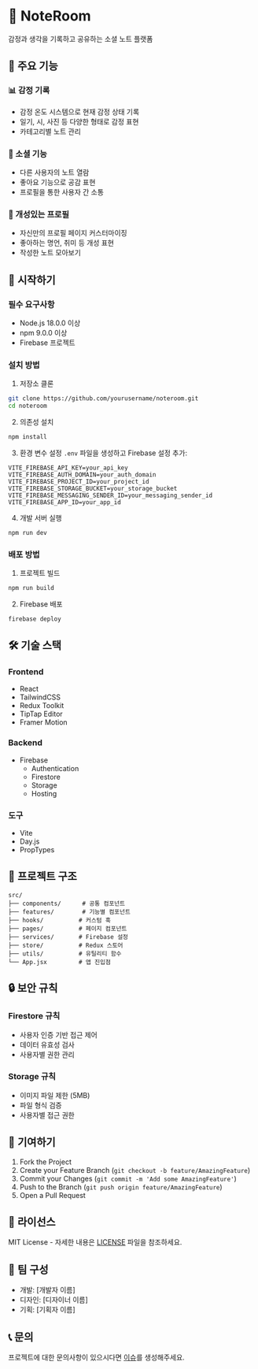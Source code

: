 # 📝 NoteRoom

감정과 생각을 기록하고 공유하는 소셜 노트 플랫폼

## 🌟 주요 기능

### 📊 감정 기록
- 감정 온도 시스템으로 현재 감정 상태 기록
- 일기, 시, 사진 등 다양한 형태로 감정 표현
- 카테고리별 노트 관리

### 🤝 소셜 기능
- 다른 사용자의 노트 열람
- 좋아요 기능으로 공감 표현
- 프로필을 통한 사용자 간 소통

### 🎨 개성있는 프로필
- 자신만의 프로필 페이지 커스터마이징
- 좋아하는 명언, 취미 등 개성 표현
- 작성한 노트 모아보기

## 🚀 시작하기

### 필수 요구사항
- Node.js 18.0.0 이상
- npm 9.0.0 이상
- Firebase 프로젝트

### 설치 방법

1. 저장소 클론
```bash
git clone https://github.com/yourusername/noteroom.git
cd noteroom
```

2. 의존성 설치
```bash
npm install
```

3. 환경 변수 설정
`.env` 파일을 생성하고 Firebase 설정 추가:
```env
VITE_FIREBASE_API_KEY=your_api_key
VITE_FIREBASE_AUTH_DOMAIN=your_auth_domain
VITE_FIREBASE_PROJECT_ID=your_project_id
VITE_FIREBASE_STORAGE_BUCKET=your_storage_bucket
VITE_FIREBASE_MESSAGING_SENDER_ID=your_messaging_sender_id
VITE_FIREBASE_APP_ID=your_app_id
```

4. 개발 서버 실행
```bash
npm run dev
```

### 배포 방법

1. 프로젝트 빌드
```bash
npm run build
```

2. Firebase 배포
```bash
firebase deploy
```

## 🛠 기술 스택

### Frontend
- React
- TailwindCSS
- Redux Toolkit
- TipTap Editor
- Framer Motion

### Backend
- Firebase
  - Authentication
  - Firestore
  - Storage
  - Hosting

### 도구
- Vite
- Day.js
- PropTypes

## 📁 프로젝트 구조
```
src/
├── components/      # 공통 컴포넌트
├── features/        # 기능별 컴포넌트
├── hooks/          # 커스텀 훅
├── pages/          # 페이지 컴포넌트
├── services/       # Firebase 설정
├── store/          # Redux 스토어
├── utils/          # 유틸리티 함수
└── App.jsx         # 앱 진입점
```

## 🔒 보안 규칙

### Firestore 규칙
- 사용자 인증 기반 접근 제어
- 데이터 유효성 검사
- 사용자별 권한 관리

### Storage 규칙
- 이미지 파일 제한 (5MB)
- 파일 형식 검증
- 사용자별 접근 권한

## 🤝 기여하기
1. Fork the Project
2. Create your Feature Branch (`git checkout -b feature/AmazingFeature`)
3. Commit your Changes (`git commit -m 'Add some AmazingFeature'`)
4. Push to the Branch (`git push origin feature/AmazingFeature`)
5. Open a Pull Request

## 📜 라이선스
MIT License - 자세한 내용은 [LICENSE](LICENSE) 파일을 참조하세요.

## 👥 팀 구성
- 개발: [개발자 이름]
- 디자인: [디자이너 이름]
- 기획: [기획자 이름]

## 📞 문의
프로젝트에 대한 문의사항이 있으시다면 [이슈](https://github.com/yourusername/noteroom/issues)를 생성해주세요.
